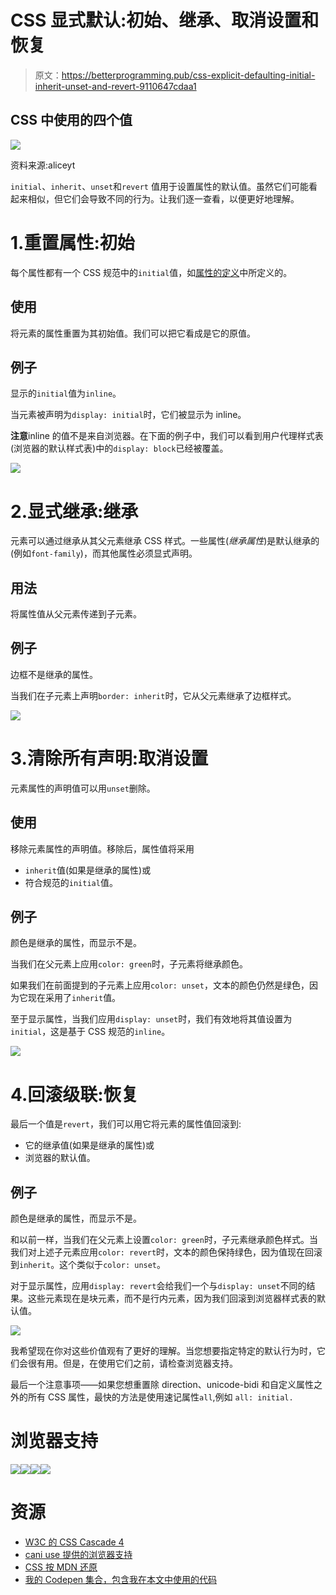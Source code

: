 # CSS 显式默认:初始、继承、取消设置和恢复

> 原文：<https://betterprogramming.pub/css-explicit-defaulting-initial-inherit-unset-and-revert-9110647cdaa1>

## CSS 中使用的四个值

![](img/ad232c5fccf890ad5ff6e344523ae5d8.png)

资料来源:aliceyt

`initial`、`inherit`、`unset`和`revert` 值用于设置属性的默认值。虽然它们可能看起来相似，但它们会导致不同的行为。让我们逐一查看，以便更好地理解。

# 1.重置属性:初始

每个属性都有一个 CSS 规范中的`initial`值，如[属性的定义](https://www.w3.org/TR/CSS/#properties)中所定义的。

## 使用

将元素的属性重置为其初始值。我们可以把它看成是它的原值。

## 例子

显示的`initial`值为`inline`。

当元素被声明为`display: initial`时，它们被显示为 inline。

**注意**inline 的值不是来自浏览器。在下面的例子中，我们可以看到用户代理样式表(浏览器的默认样式表)中的`display: block`已经被覆盖。

![](img/3392f994a8da9fe2a49a136cf452d07c.png)

# 2.显式继承:继承

元素可以通过继承从其父元素继承 CSS 样式。一些属性(*继承属性*)是默认继承的(例如`font-family`)，而其他属性必须显式声明。

## **用法**

将属性值从父元素传递到子元素。

## 例子

边框不是继承的属性。

当我们在子元素上声明`border: inherit`时，它从父元素继承了边框样式。

![](img/5fa83f52d1fea7b209d214abf79c82ed.png)

# 3.清除所有声明:取消设置

元素属性的声明值可以用`unset`删除。

## 使用

移除元素属性的声明值。移除后，属性值将采用

*   `inherit`值(如果是继承的属性)或
*   符合规范的`initial`值。

## 例子

颜色是继承的属性，而显示不是。

当我们在父元素上应用`color: green`时，子元素将继承颜色。

如果我们在前面提到的子元素上应用`color: unset`，文本的颜色仍然是绿色，因为它现在采用了`inherit`值。

至于显示属性，当我们应用`display: unset`时，我们有效地将其值设置为`initial`，这是基于 CSS 规范的`inline`。

![](img/b915bd155dc0b520ab806d3992acdb04.png)

# 4.回滚级联:恢复

最后一个值是`revert`，我们可以用它将元素的属性值回滚到:

*   它的继承值(如果是继承的属性)或
*   浏览器的默认值。

## 例子

颜色是继承的属性，而显示不是。

和以前一样，当我们在父元素上设置`color: green`时，子元素继承颜色样式。当我们对上述子元素应用`color: revert`时，文本的颜色保持绿色，因为值现在回滚到`inherit`。这个类似于`color: unset`。

对于显示属性，应用`display: revert`会给我们一个与`display: unset`不同的结果。这些元素现在是块元素，而不是行内元素，因为我们回滚到浏览器样式表的默认值。

![](img/1294b36854c7316be70d090500aa912d.png)

我希望现在你对这些价值观有了更好的理解。当您想要指定特定的默认行为时，它们会很有用。但是，在使用它们之前，请检查浏览器支持。

最后一个注意事项——如果您想重置除 direction、unicode-bidi 和自定义属性之外的所有 CSS 属性，最快的方法是使用速记属性`all`,例如 `all: initial.`

# 浏览器支持

![](img/8662b5d5316509c15e25016291c30869.png)![](img/fc51bba6759df9cc2517d9af0520b512.png)![](img/cec67f79f70a3b612993b77ce3ba2410.png)![](img/c6718a019f735a5c5129411b7c227901.png)

# 资源

*   [W3C 的 CSS Cascade 4](https://www.w3.org/TR/css-cascade-4/)
*   [cani use 提供的浏览器支持](https://caniuse.com)
*   [CSS 按 MDN 还原](https://developer.mozilla.org/en-US/docs/Web/CSS/revert)
*   [我的 Codepen 集合，包含我在本文中使用的代码](https://codepen.io/collection/AxEWJe/)